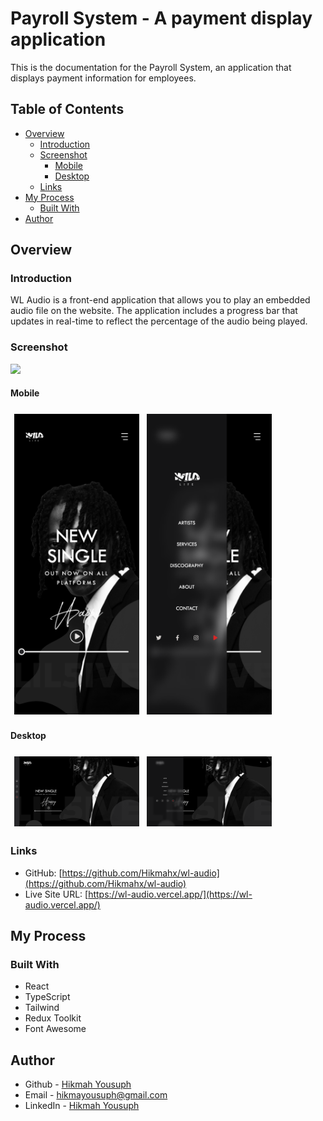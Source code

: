 # Payroll System - A payment display application 

This is the documentation for the Payroll System, an application that displays payment information for employees.

## Table of Contents

- [Overview](#overview)
  - [Introduction](#introduction)
  - [Screenshot](#screenshot)
    - [Mobile](#mobile)
    - [Desktop](#desktop)
  - [Links](#links)
- [My Process](#my-process)
  - [Built With](#built-with)
- [Author](#author)



## Overview

### Introduction

WL Audio is a front-end application that allows you to play an embedded audio file on the website. The application includes a progress bar that updates in real-time to reflect the percentage of the audio being played.


### Screenshot
![](./screenshot.jpg)

#### Mobile
<div style="display:flex; flex-wrap:wrap">
  <img src="./designs/wl-audio.vercel.app_2.png" width='200px' style="margin:6px"> 
  <img src="./designs/wl-audio.vercel.app_3.png" width='200px' style="margin:6px"> 
<div>

#### Desktop
<div style="display:flex; flex-wrap:wrap">
  <img src="./designs/wl-audio.vercel.app.png" width='200px' style="margin:6px"> 
  <img src="./designs/wl-audio.vercel.app_1.png" width='200px' style="margin:6px"> 
<div>

### Links
- GitHub: [https://github.com/Hikmahx/wl-audio](https://github.com/Hikmahx/wl-audio)
- Live Site URL: [https://wl-audio.vercel.app/](https://wl-audio.vercel.app/)

## My Process

### Built With

- React
- TypeScript
- Tailwind
- Redux Toolkit
- Font Awesome

## Author

- Github - [Hikmah Yousuph](https://github.com/Hikmahx)
- Email - [hikmayousuph@gmail.com](hikmayousuph@gmail.com)
- LinkedIn - [Hikmah Yousuph](linkedin.com/in/hikmah-yousuph-449467204/)